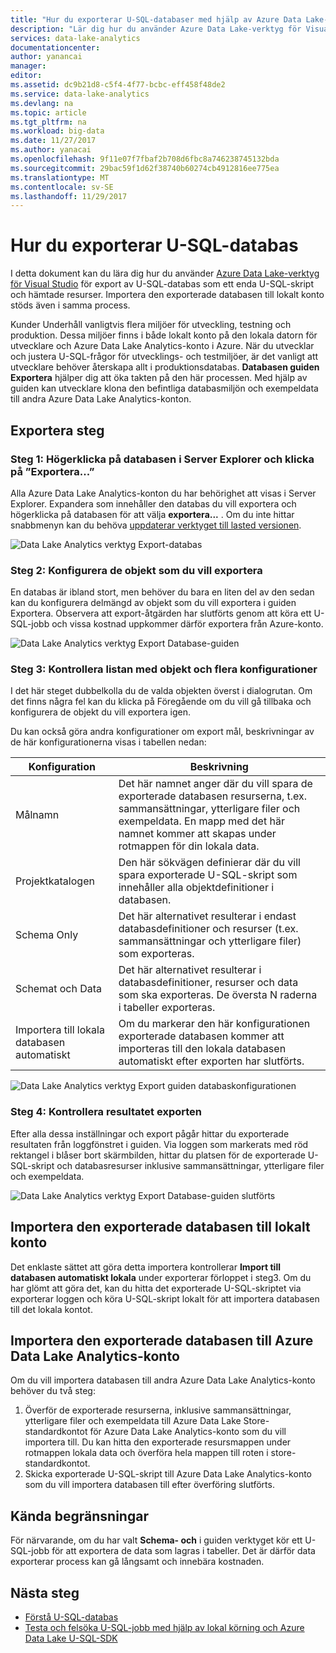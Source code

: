 ```yaml
---
title: "Hur du exporterar U-SQL-databaser med hjälp av Azure Data Lake-verktyg för Visual Studio | Microsoft Docs"
description: "Lär dig hur du använder Azure Data Lake-verktyg för Visual Studio för att exportera U-SQL-databas och importera dem till lokalt konto på samma gång."
services: data-lake-analytics
documentationcenter: 
author: yanancai
manager: 
editor: 
ms.assetid: dc9b21d8-c5f4-4f77-bcbc-eff458f48de2
ms.service: data-lake-analytics
ms.devlang: na
ms.topic: article
ms.tgt_pltfrm: na
ms.workload: big-data
ms.date: 11/27/2017
ms.author: yanacai
ms.openlocfilehash: 9f11e07f7fbaf2b708d6fbc8a746238745132bda
ms.sourcegitcommit: 29bac59f1d62f38740b60274cb4912816ee775ea
ms.translationtype: MT
ms.contentlocale: sv-SE
ms.lasthandoff: 11/29/2017
---
```

# <a name="how-to-export-u-sql-database"></a>Hur du exporterar U-SQL-databas

I detta dokument kan du lära dig hur du använder [Azure Data Lake-verktyg för Visual Studio](http://aka.ms/adltoolsvs) för export av U-SQL-databas som ett enda U-SQL-skript och hämtade resurser. Importera den exporterade databasen till lokalt konto stöds även i samma process.

Kunder Underhåll vanligtvis flera miljöer för utveckling, testning och produktion. Dessa miljöer finns i både lokalt konto på den lokala datorn för utvecklare och Azure Data Lake Analytics-konto i Azure. När du utvecklar och justera U-SQL-frågor för utvecklings- och testmiljöer, är det vanligt att utvecklare behöver återskapa allt i produktionsdatabas. **Databasen guiden Exportera** hjälper dig att öka takten på den här processen. Med hjälp av guiden kan utvecklare klona den befintliga databasmiljön och exempeldata till andra Azure Data Lake Analytics-konton.

## <a name="export-steps"></a>Exportera steg

### <a name="step-1-right-click-the-database-in-server-explorer-and-click-export"></a>Steg 1: Högerklicka på databasen i Server Explorer och klicka på ”Exportera...”

Alla Azure Data Lake Analytics-konton du har behörighet att visas i Server Explorer. Expandera som innehåller den databas du vill exportera och högerklicka på databasen för att välja **exportera...** . Om du inte hittar snabbmenyn kan du behöva [uppdaterar verktyget till lasted versionen](http://aka.ms/adltoolsvs).

![Data Lake Analytics verktyg Export-databas](./media/data-lake-analytics-data-lake-tools-export-database/export-database.png)

### <a name="step-2-configure-the-objects-you-want-to-export"></a>Steg 2: Konfigurera de objekt som du vill exportera

En databas är ibland stort, men behöver du bara en liten del av den sedan kan du konfigurera delmängd av objekt som du vill exportera i guiden Exportera. Observera att export-åtgärden har slutförts genom att köra ett U-SQL-jobb och vissa kostnad uppkommer därför exportera från Azure-konto.

![Data Lake Analytics verktyg Export Database-guiden](./media/data-lake-analytics-data-lake-tools-export-database/export-database-wizard.png)

### <a name="step-3-check-the-objects-list-and-more-configurations"></a>Steg 3: Kontrollera listan med objekt och flera konfigurationer

I det här steget dubbelkolla du de valda objekten överst i dialogrutan. Om det finns några fel kan du klicka på Föregående om du vill gå tillbaka och konfigurera de objekt du vill exportera igen.

Du kan också göra andra konfigurationer om export mål, beskrivningar av de här konfigurationerna visas i tabellen nedan:

|Konfiguration|Beskrivning|
|-------------|-----------|
|Målnamn|Det här namnet anger där du vill spara de exporterade databasen resurserna, t.ex. sammansättningar, ytterligare filer och exempeldata. En mapp med det här namnet kommer att skapas under rotmappen för din lokala data.|
|Projektkatalogen|Den här sökvägen definierar där du vill spara exporterade U-SQL-skript som innehåller alla objektdefinitioner i databasen.|
|Schema Only|Det här alternativet resulterar i endast databasdefinitioner och resurser (t.ex. sammansättningar och ytterligare filer) som exporteras.|
|Schemat och Data|Det här alternativet resulterar i databasdefinitioner, resurser och data som ska exporteras. De översta N raderna i tabeller exporteras.|
|Importera till lokala databasen automatiskt|Om du markerar den här konfigurationen exporterade databasen kommer att importeras till den lokala databasen automatiskt efter exporten har slutförts.|

![Data Lake Analytics verktyg Export guiden databaskonfigurationen](./media/data-lake-analytics-data-lake-tools-export-database/export-database-wizard-configuration.png)

### <a name="step-4-check-the-export-results"></a>Steg 4: Kontrollera resultatet exporten

Efter alla dessa inställningar och export pågår hittar du exporterade resultaten från loggfönstret i guiden. Via loggen som markerats med röd rektangel i blåser bort skärmbilden, hittar du platsen för de exporterade U-SQL-skript och databasresurser inklusive sammansättningar, ytterligare filer och exempeldata.

![Data Lake Analytics verktyg Export Database-guiden slutförts](./media/data-lake-analytics-data-lake-tools-export-database/export-database-wizard-completed.png)

## <a name="how-to-import-the-exported-database-to-local-account"></a>Importera den exporterade databasen till lokalt konto

Det enklaste sättet att göra detta importera kontrollerar **Import till databasen automatiskt lokala** under exporterar förloppet i steg3. Om du har glömt att göra det, kan du hitta det exporterade U-SQL-skriptet via exporterar loggen och köra U-SQL-skript lokalt för att importera databasen till det lokala kontot.

## <a name="how-to-import-the-exported-database-to-azure-data-lake-analytics-account"></a>Importera den exporterade databasen till Azure Data Lake Analytics-konto

Om du vill importera databasen till andra Azure Data Lake Analytics-konto behöver du två steg:

1. Överför de exporterade resurserna, inklusive sammansättningar, ytterligare filer och exempeldata till Azure Data Lake Store-standardkontot för Azure Data Lake Analytics-konto som du vill importera till. Du kan hitta den exporterade resursmappen under rotmappen lokala data och överföra hela mappen till roten i store-standardkontot.
2. Skicka exporterade U-SQL-skript till Azure Data Lake Analytics-konto som du vill importera databasen till efter överföring slutförts.

## <a name="known-limitation"></a>Kända begränsningar

För närvarande, om du har valt **Schema- och** i guiden verktyget kör ett U-SQL-jobb för att exportera de data som lagras i tabeller. Det är därför data exporterar process kan gå långsamt och innebära kostnaden. 

## <a name="next-steps"></a>Nästa steg

* [Förstå U-SQL-databas](https://msdn.microsoft.com/library/azure/mt621299.aspx) 
* [Testa och felsöka U-SQL-jobb med hjälp av lokal körning och Azure Data Lake U-SQL-SDK](data-lake-analytics-data-lake-tools-local-run.md)


